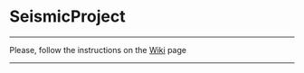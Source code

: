 # SeismicProject
***
Please, follow the instructions on the [Wiki](https://github.com/agolotin/SeismicProject/wiki) page
***

